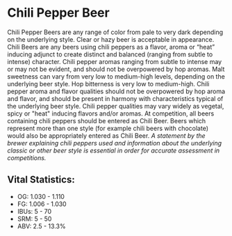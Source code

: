 # Chili Pepper Beer

Chili Pepper Beers are any range of color from pale to very dark depending on the underlying style. Clear or hazy beer is acceptable in appearance. Chili Beers are any beers using chili peppers as a flavor, aroma or “heat” inducing adjunct to create distinct and balanced (ranging from subtle to intense) character. Chili pepper aromas ranging from subtle to intense may or may not be evident, and should not be overpowered by hop aromas. Malt sweetness can vary from very low to medium-high levels, depending on the underlying beer style. Hop bitterness is very low to medium-high. Chili pepper aroma and flavor qualities should not be overpowered by hop aroma and flavor, and should be present in harmony with characteristics typical of the underlying beer style. Chili pepper qualities may vary widely as vegetal, spicy or "heat" inducing flavors and/or aromas. At competition, all beers containing chili peppers should be entered as Chili Beer. Beers which represent more than one style (for example chili beers with chocolate) would also be appropriately entered as Chili Beer. _A statement by the brewer explaining chili peppers used and information about the underlying classic or other beer style is essential in order for accurate assessment in competitions._

## Vital Statistics:

- OG: 1.030 - 1.110
- FG: 1.006 - 1.030
- IBUs: 5 - 70
- SRM: 5 - 50
- ABV: 2.5 - 13.3%